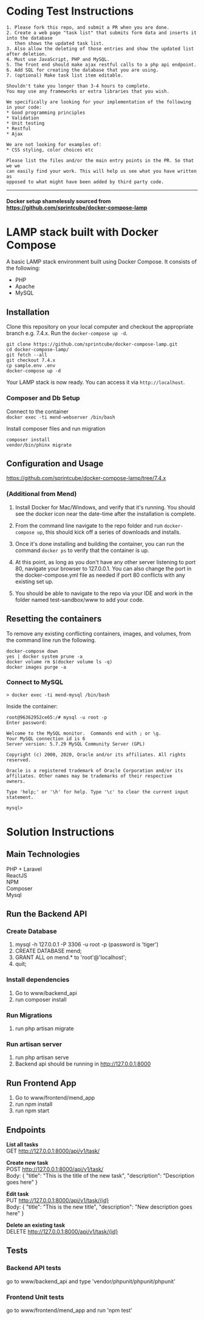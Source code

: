 # Coding Test Instructions

```
1. Please fork this repo, and submit a PR when you are done.
2. Create a web page "task list" that submits form data and inserts it into the database 
   then shows the updated task list. 
3. Also allow the deleting of those entries and show the updated list after deletion.
4. Must use JavaScript, PHP and MySQL.
5. The front end should make ajax restful calls to a php api endpoint.
6. Add SQL for creating the database that you are using.
7. (optional) Make task list item editable.

Shouldn't take you longer than 3-4 hours to complete.
You may use any frameworks or extra libraries that you wish. 

We specifically are looking for your implementation of the following in your code:
* Good programming principles
* Validation
* Unit testing
* Restful 
* Ajax

We are not looking for examples of:
* CSS styling, color choices etc

Please list the files and/or the main entry points in the PR. So that we we 
can easily find your work. This will help us see what you have written as 
opposed to what might have been added by third party code.
```

--------

#### Docker setup shamelessly sourced from https://github.com/sprintcube/docker-compose-lamp

# LAMP stack built with Docker Compose

A basic LAMP stack environment built using Docker Compose. It consists of the following:

* PHP
* Apache
* MySQL

## Installation

Clone this repository on your local computer and checkout the appropriate branch e.g. 7.4.x. 
Run the `docker-compose up -d`.

```shell
git clone https://github.com/sprintcube/docker-compose-lamp.git
cd docker-compose-lamp/
git fetch --all
git checkout 7.4.x
cp sample.env .env
docker-compose up -d
```

Your LAMP stack is now ready. You can access it via `http://localhost`.

### Composer and Db Setup

Connect to the container  
`docker exec -ti mend-webserver /bin/bash`

Install composer files and run migration
```
composer install
vendor/bin/phinx migrate
```

## Configuration and Usage

https://github.com/sprintcube/docker-compose-lamp/tree/7.4.x

### (Additional from Mend) 

1. Install Docker for Mac/Windows, and verify that it's running. You should see the docker icon near the date-time after the installation is complete.

2. From the command line navigate to the repo folder and run `docker-compose up`, this should kick off a series of downloads and installs.

3. Once it's done installing and building the container, you can run the command `docker ps` to verify that the container is up.

4. At this point, as long as you don't have any other server listening to port 80, navigate your browser to 127.0.0.1. You can also change the port in the docker-compose.yml file as needed if port 80 conflicts with any existing set up.

5. You should be able to navigate to the repo via your IDE and work in the folder named test-sandbox/www to add your code.

## Resetting the containers
To remove any existing conflicting containers, images, and volumes, from the command line run the following.

```
docker-compose down
yes | docker system prune -a
docker volume rm $(docker volume ls -q)
docker images purge -a
```


### Connect to MySQL

```
> docker exec -ti mend-mysql /bin/bash
```
Inside the container:
```
root@96362952ce65:/# mysql -u root -p 
Enter password: 

Welcome to the MySQL monitor.  Commands end with ; or \g.
Your MySQL connection id is 6
Server version: 5.7.29 MySQL Community Server (GPL)

Copyright (c) 2000, 2020, Oracle and/or its affiliates. All rights reserved.

Oracle is a registered trademark of Oracle Corporation and/or its
affiliates. Other names may be trademarks of their respective
owners.

Type 'help;' or '\h' for help. Type '\c' to clear the current input statement.

mysql>
```

# Solution Instructions

## Main Technologies

PHP + Laravel \
ReactJS \
NPM \
Composer \
Mysql

## Run the Backend API

### Create Database

1. mysql -h 127.0.0.1 -P 3306 -u root -p (password is 'tiger')
2. CREATE DATABASE mend;
3. GRANT ALL on mend.* to 'root'@'localhost';
5. quit;

### Install dependencies

1. Go to www/backend_api
2. run composer install

### Run Migrations

1. run php artisan migrate

### Run artisan server

1. run php artisan serve
2. Backend api should be running in http://127.0.0.1:8000

## Run Frontend App

1. Go to www/frontend/mend_app
2. run npm install
3. run npm start

## Endpoints

**List all tasks**\
GET http://127.0.0.1:8000/api/v1/task/

**Create new task**\
POST http://127.0.0.1:8000/api/v1/task/ \
Body:
{
	"title": "This is the title of the new task",
	"description": "Description goes here"
}

**Edit task**\
PUT http://127.0.0.1:8000/api/v1/task/{id} \
Body:
{
	"title": "This is the new title",
	"description": "New description goes here"
}

**Delete an existing task**\
DELETE http://127.0.0.1:8000/api/v1/task/{id}


## Tests

### Backend API tests

go to www/backend_api and type 'vendor/phpunit/phpunit/phpunit'

### Frontend Unit tests

go to www/frontend/mend_app and run 'npm test' 